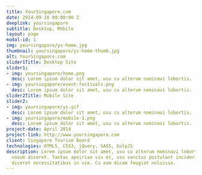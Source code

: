 ```yaml
---
title: YourSingapore.com
date: 2014-09-18 00:00:00 Z
deeplink: yoursingapore
subtitle: Desktop, Mobile
layout: page
modal-id: 1
img: yoursingapore/ys-home.jpg
thumbnail: yoursingapore/ys-home-thumb.jpg
alt: YourSingapore.com
slider1Title: Desktop Site
slider1:
- img: yoursingapore/home.png
  desc: Lorem ipsum dolor sit amet, usu cu alterum nominavi lobortis.
- img: yoursingapore/event-festivals.png
  desc: Lorem ipsum dolor sit amet, usu cu alterum nominavi lobortis.
slider2Title: Mobile Site
slider2:
- img: yoursingapore/ys.gif
  desc: Lorem ipsum dolor sit amet, usu cu alterum nominavi lobortis.
- img: yoursingapore/mobile-1.png
  desc: Lorem ipsum dolor sit amet, usu cu alterum nominavi lobortis.
project-date: April 2014
project-link: http://www.yoursingapore.com
client: Singapore Tourism Board
technologies: HTML5, CSS3, jQuery, SASS, GulpJS
description: Lorem ipsum dolor sit amet, usu cu alterum nominavi lobortis. At duo
  novum diceret. Tantas apeirian vix et, usu sanctus postulant inciderint ut, populo
  diceret necessitatibus in vim. Cu eum dicam feugiat noluisse.
---
```



